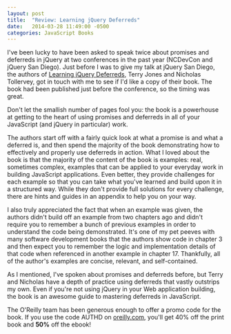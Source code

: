 ```yaml
---
layout: post
title:  "Review: Learning jQuery Deferreds"
date:   2014-03-28 11:49:00 -0500
categories: JavaScript Books
---
```


I've been lucky to have been asked to speak twice about promises and deferreds in jQuery at two conferences in the past year (NCDevCon and jQuery San Diego). Just before I was to give my talk at jQuery San Diego, the authors of [Learning jQuery Deferreds](http://shop.oreilly.com/product/0636920030508.do), Terry Jones and Nicholas Tollervey, got in touch with me to see if I'd like a copy of their book. The book had been published just before the conference, so the timing was great.

Don't let the smallish number of pages fool you: the book is a powerhouse at getting to the heart of using promises and deferreds in all of your JavaScript (and jQuery in particular) work.

The authors start off with a fairly quick look at what a promise is and what a deferred is, and then spend the majority of the book demonstrating how to effectively and properly use deferreds in action. What I loved about the book is that the majority of the content of the book is examples: real, sometimes complex, examples that can be applied to your everyday work in building JavaScript applications. Even better, they provide challenges for each example so that you can take what you've learned and build upon it in a structured way. While they don't provide full solutions for every challenge, there are hints and guides in an appendix to help you on your way.

I also truly appreciated the fact that when an example was given, the authors didn't build off an example from two chapters ago and didn't require you to remember a bunch of previous examples in order to understand the code being demonstrated. It's one of my pet peeves with many software development books that the authors show code in chapter 3 and then expect you to remember the logic and implementation details of that code when referenced in another example in chapter 17. Thankfully, all of the author's examples are concise, relevant, and self-contained.

As I mentioned, I've spoken about promises and deferreds before, but Terry and Nicholas have a depth of practice using deferreds that vastly outstrips my own. Even if you're not using jQuery in your Web application building, the book is an awesome guide to mastering deferreds in JavaScript.

The O'Reilly team has been generous enough to offer a promo code for the book. If you use the code AUTHD on [oreilly.com](http://shop.oreilly.com/product/0636920030508.do), you'll get 40% off the print book and **50%** off the ebook!